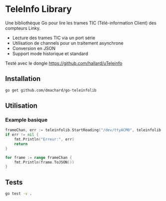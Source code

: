 # TeleInfo Library

Une bibliothèque Go pour lire les trames TIC (Télé-information Client) des compteurs Linky.
- Lecture des trames TIC via un port série
- Utilisation de channels pour un traitement asynchrone
- Conversion en JSON
- Support mode historique et standard

Testé avec le dongle https://github.com/hallard/uTeleinfo

## Installation

```bash
go get github.com/dmachard/go-teleinfolib
```

## Utilisation

### Example basique

```go
frameChan, err := teleinfolib.StartReading("/dev/ttyACM0", teleinfolib.ModeHistorical)
if err != nil {
    fmt.Println("Erreur:", err)
    return
}

for frame := range frameChan {
    fmt.Println(frame.ToJSON())
}
```

## Tests

```bash
go test -v .
```
